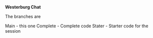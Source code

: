 **Westerburg Chat**

The branches are

Main - this one
Complete - Complete code
Stater - Starter code for the session

